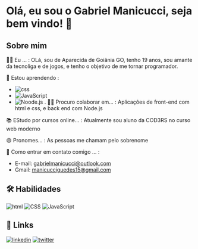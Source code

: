 
# Olá, eu sou o Gabriel Manicucci, seja bem vindo! 👋




## Sobre mim 

🙋‍♂️ Eu ... : OLá, sou de Aparecida de Goiânia GO, tenho 19 anos, sou amante da tecnoliga e de jogos, e tenho o objetivo de me tornar programador.

🧠 Estou aprendendo : 
  -  ![css](https://img.shields.io/badge/CSS3-1572B6?style=for-the-badge&logo=css3&logoColor=white)
  -  ![JavaScript](https://img.shields.io/badge/javascript-f0b619?style=for-the-badge&logo=javascript&logoColor=white)
  -  ![Noode.js](https://img.shields.io/badge/Node.js-43853D?style=for-the-badge&logo=node.js&logoColor=white)
.
👯‍♀️ Procuro colaborar em... :  Aplicações de front-end com html e css, e back end com Node.js

📚 EStudo por cursos online... : Atualmente sou aluno da COD3RS no curso web moderno 

😄 Pronomes... : As pessoas me chamam pelo sobrenome 

📩 Como entrar em contato comigo ... :  
  - E-mail: gabrielmanicucci@outlook.com
  - Gmail: manicucciguedes15@gmail.com


## 🛠 Habilidades
![html](https://img.shields.io/badge/html5-f4442e?style=for-the-badge&logo=HTML5&logoColor=white)
![CSS](https://img.shields.io/badge/css3-315EBD?style=for-the-badge&logo=css3&logoColor=white)
![JavaScript](https://img.shields.io/badge/javascript-f0b619?style=for-the-badge&logo=javascript&logoColor=white)


## 🔗 Links

[![linkedin](https://img.shields.io/badge/linkedin-0A66C2?style=for-the-badge&logo=linkedin&logoColor=white)](https://www.linkedin.com/in/gabriel-manicucci-30a36a20a/)
[![twitter](https://img.shields.io/badge/twitter-1DA1F2?style=for-the-badge&logo=twitter&logoColor=white)](https://twitter.com/GManicucci)
